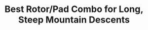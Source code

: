 ---
layout: community
category: community
title: "Best Rotor/Pad Combo for Long, Steep Mountain Descents"
description: "Best rotor/pad combo for long, steep mountain descents? Shimano GRX 400 on a Cannondale Topstone. Getting more comfortable at higher speeds but I still want brakes that I can depend on when it gets hot."
isTopLevel: false
isSingleLevel: false
isArticle: false
datePublished: 2022-06-21 18:38:00 +0300
dateModified: 2022-06-21 18:38:00 +0300
published: false
---